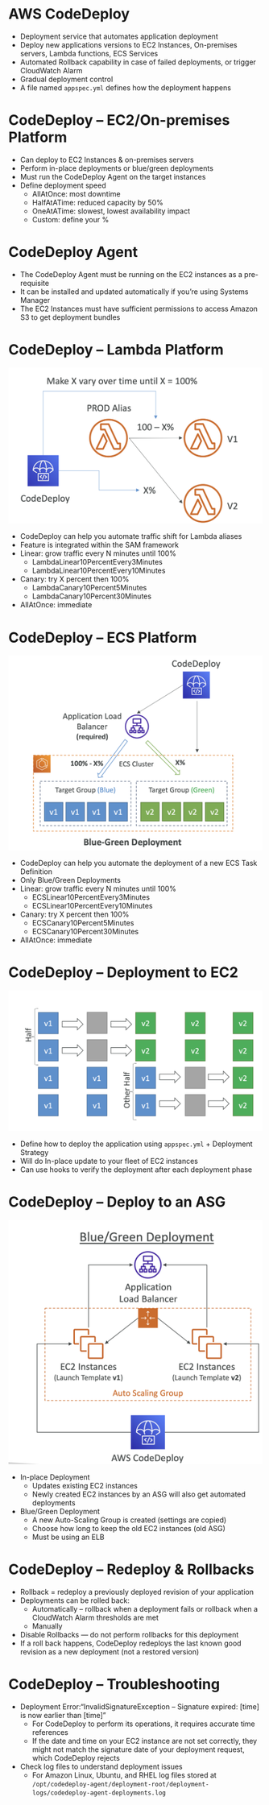 # AWS CodeDeploy

* Deployment service that automates application deployment
* Deploy new applications versions to EC2 Instances, On-premises servers, Lambda functions, ECS Services
* Automated Rollback capability in case of failed deployments, or trigger CloudWatch Alarm
* Gradual deployment control
* A file named `appspec.yml` defines how the deployment happens

# CodeDeploy – EC2/On-premises Platform

* Can deploy to EC2 Instances & on-premises servers
* Perform in-place deployments or blue/green deployments
* Must run the CodeDeploy Agent on the target instances
* Define deployment speed
    * AllAtOnce: most downtime
    * HalfAtATime: reduced capacity by 50%
    * OneAtATime: slowest, lowest availability impact
    * Custom: define your %

# CodeDeploy Agent

* The CodeDeploy Agent must be running on the EC2 instances as a pre-requisite
* It can be installed and updated automatically if you’re using Systems Manager
* The EC2 Instances must have sufficient permissions to access Amazon S3 to get deployment bundles

# CodeDeploy – Lambda Platform
![CodeDeploy-Lambda-Linear](images/codedeploy-lambda.png)
* CodeDeploy can help you automate traffic shift for Lambda aliases
* Feature is integrated within the SAM framework
* Linear: grow traffic every N minutes until 100%
    * LambdaLinear10PercentEvery3Minutes
    * LambdaLinear10PercentEvery10Minutes
* Canary: try X percent then 100%
    * LambdaCanary10Percent5Minutes
    * LambdaCanary10Percent30Minutes
* AllAtOnce: immediate

# CodeDeploy – ECS Platform
![CodeDeploy-ECS](images/codedeploy-ecs.png)
* CodeDeploy can help you automate the deployment of a new ECS Task Definition
* Only Blue/Green Deployments
* Linear: grow traffic every N minutes until 100%
    * ECSLinear10PercentEvery3Minutes
    * ECSLinear10PercentEvery10Minutes
* Canary: try X percent then 100%
    * ECSCanary10Percent5Minutes
    * ECSCanary10Percent30Minutes
* AllAtOnce: immediate

# CodeDeploy – Deployment to EC2
![CodeDeploy-EC2](images/codedeploy-ec2.png)
* Define how to deploy the application using `appspec.yml` + Deployment Strategy
* Will do In-place update to your fleet of EC2 instances
* Can use hooks to verify the deployment after each deployment phase

# CodeDeploy – Deploy to an ASG
![CodeDeploy-ASG](images/codedeploy-asg.png)
* In-place Deployment
    * Updates existing EC2 instances
    * Newly created EC2 instances by an ASG will also get automated deployments
* Blue/Green Deployment
    * A new Auto-Scaling Group is created (settings are copied)
    * Choose how long to keep the old EC2 instances (old ASG)
    * Must be using an ELB

# CodeDeploy – Redeploy & Rollbacks

* Rollback = redeploy a previously deployed revision of your application
* Deployments can be rolled back:
    * Automatically – rollback when a deployment fails or rollback when a CloudWatch Alarm thresholds are met
    * Manually
* Disable Rollbacks — do not perform rollbacks for this deployment
* If a roll back happens, CodeDeploy redeploys the last known good revision as a new deployment (not a restored version)

# CodeDeploy – Troubleshooting

* Deployment Error:“InvalidSignatureException – Signature expired: [time] is now earlier than [time]”
    * For CodeDeploy to perform its operations, it requires accurate time references
    * If the date and time on your EC2 instance are not set correctly, they might not match the signature date of your deployment request, which CodeDeploy rejects
* Check log files to understand deployment issues
    * For Amazon Linux, Ubuntu, and RHEL log files stored at `/opt/codedeploy-agent/deployment-root/deployment-logs/codedeploy-agent-deployments.log`